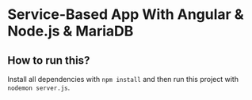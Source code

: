 # Service-Based App With Angular & Node.js & MariaDB
## How to run this?
Install all dependencies with `npm install` and then run this project with `nodemon server.js`.
